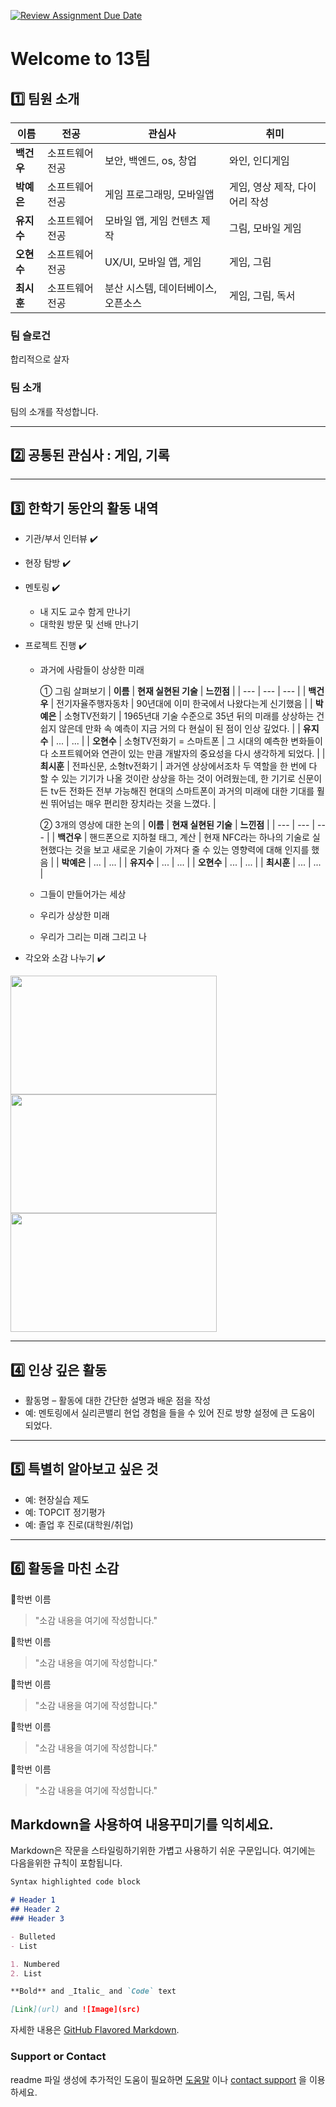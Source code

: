 [![Review Assignment Due Date](https://classroom.github.com/assets/deadline-readme-button-22041afd0340ce965d47ae6ef1cefeee28c7c493a6346c4f15d667ab976d596c.svg)](https://classroom.github.com/a/meKNgBF9)
# Welcome to 13팀

## 1️⃣ 팀원 소개

| **이름** | **전공** | **관심사** | **취미** |
| --- | --- | --- | --- |
| **백건우** | 소프트웨어전공 | 보안, 백엔드, os, 창업 | 와인, 인디게임 |
| **박예은** | 소프트웨어전공 | 게임 프로그래밍, 모바일앱 | 게임, 영상 제작, 다이어리 작성 |
| **유지수** | 소프트웨어전공 | 모바일 앱, 게임 컨텐츠 제작 | 그림, 모바일 게임 |
| **오현수** | 소프트웨어전공 | UX/UI, 모바일 앱, 게임 | 게임, 그림 |
| **최시훈** | 소프트웨어전공 | 분산 시스템, 데이터베이스, 오픈소스 | 게임, 그림, 독서 |


### 팀 슬로건

합리적으로 살자

### 팀 소개

팀의 소개를 작성합니다.

***

## 2️⃣ 공통된 관심사 : 게임, 기록

***

## 3️⃣ 한학기 동안의 활동 내역 

- 기관/부서 인터뷰 ✔️  

- 현장 탐방 ✔️  

- 멘토링 ✔️  
  - 내 지도 교수 함게 만나기
  - 대학원 방문 및 선배 만나기

- 프로젝트 진행 ✔️  
  - 과거에 사람들이 상상한 미래
   
    ① 그림 살펴보기 
    | **이름** | **현재 실현된 기술** | **느낀점** |
    | --- | --- | --- |
    | **백건우** | 전기자율주행자동차 | 90년대에 이미 한국에서 나왔다는게 신기했음 | 
    | **박예은** | 소형TV전화기 | 1965년대 기술 수준으로 35년 뒤의 미래를 상상하는 건 쉽지 않은데 만화 속 예측이 지금 거의 다 현실이 된 점이 인상 깊었다. | 
    | **유지수** | ... | ... | 
    | **오현수** | 소형TV전화기 = 스마트폰 | 그 시대의 예측한 변화들이 다 소프트웨어와 연관이 있는 만큼 개발자의 중요성을 다시 생각하게 되었다. | 
    | **최시훈** | 전파신문, 소형tv전화기 | 과거엔 상상에서조차 두 역할을 한 번에 다 할 수 있는 기기가 나올 것이란 상상을 하는 것이 어려웠는데, 한 기기로 신문이든 tv든 전화든 전부 가능해진 현대의 스마트폰이 과거의 미래에 대한 기대를 훨씬 뛰어넘는 매우 편리한 장치라는 것을 느꼈다.  | 

    ② 3개의 영상에 대한 논의
    | **이름** | **현재 실현된 기술** | **느낀점** |
    | --- | --- | --- |
    | **백건우** | 핸드폰으로 지하철 태그, 계산 | 현재 NFC라는 하나의 기술로 실현했다는 것을 보고 새로운 기술이 가져다 줄 수 있는 영향력에 대해 인지를 했음 | 
    | **박예은** | ... | ... | 
    | **유지수** | ... | ... | 
    | **오현수** | ... | ... | 
    | **최시훈** | ... | ... | 


  - 그들이 만들어가는 세상
  - 우리가 상상한 미래
  - 우리가 그리는 미래 그리고 나

- 각오와 소감 나누기 ✔️  


<!-- 활동 사진 추가 예시 -->
<img src="https://pixnio.com/free-images/2017/08/14/2017-08-14-13-09-09-960x651.jpg?text=활동사진1" width="330" height="190"/>
<img src="https://pixnio.com/free-images/2017/08/14/2017-08-14-20-51-02-960x640.jpg?text=활동사진2" width="330" height="190"/>
<img src="https://pixnio.com/free-images/2017/08/15/2017-08-15-10-05-39-960x640.jpg?text=활동사진3" width="330" height="190"/>

***

## 4️⃣ 인상 깊은 활동

- 활동명 – 활동에 대한 간단한 설명과 배운 점을 작성  
- 예: 멘토링에서 실리콘밸리 현업 경험을 들을 수 있어 진로 방향 설정에 큰 도움이 되었다.  

***

## 5️⃣ 특별히 알아보고 싶은 것
- 예: 현장실습 제도
- 예: TOPCIT 정기평가
- 예: 졸업 후 진로(대학원/취업)

***

## 6️⃣ 활동을 마친 소감

🔗학번 이름  
> "소감 내용을 여기에 작성합니다."

🔗학번 이름  
> "소감 내용을 여기에 작성합니다."

🔗학번 이름  
> "소감 내용을 여기에 작성합니다."

🔗학번 이름  
> "소감 내용을 여기에 작성합니다."

🔗학번 이름  
> "소감 내용을 여기에 작성합니다."


## Markdown을 사용하여 내용꾸미기를 익히세요.

Markdown은 작문을 스타일링하기위한 가볍고 사용하기 쉬운 구문입니다. 여기에는 다음을위한 규칙이 포함됩니다.

```markdown
Syntax highlighted code block

# Header 1
## Header 2
### Header 3

- Bulleted
- List

1. Numbered
2. List

**Bold** and _Italic_ and `Code` text

[Link](url) and ![Image](src)
```

자세한 내용은 [GitHub Flavored Markdown](https://guides.github.com/features/mastering-markdown/).

### Support or Contact

readme 파일 생성에 추가적인 도움이 필요하면 [도움말](https://help.github.com/articles/about-readmes/) 이나 [contact support](https://github.com/contact) 을 이용하세요.

